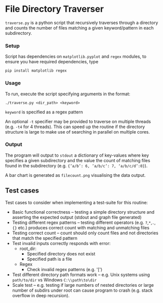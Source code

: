 # File Directory Traverser
`traverse.py` is a python script that recursively traverses through a directory and counts the number of files matching a given keyword/pattern in each subdirectory.

### Setup

Script has dependencies on `matplotlib.pyplot` and `regex` modules, to ensure you have required dependencies, type
```
pip install matplotlib regex
```

### Usage

To run, execute the script specifying arguments in the format:
```
./traverse.py <dir_path> <keyword>
```

`keyword` is specified as a regex pattern

An optional `-t` specifier may be provided to traverse on multiple threads (e.g. `-t4` for 4 threads). This can speed up the routine if the directory structure is large to make use of searching in parallel on multiple cores.

### Output

The program will output to `stdout` a dictionary of key-values where key specifies a given subdirectory and the value the count of matching files found in the subdirectory (e.g. `{’a/b’: 6, ’a/b/c’: 7,
‘a/b/c/d’:0}`).

A bar chart is generated as `filecount.png` visualising the data output.

## Test cases

Test cases to consider when implementing a test-suite for this routine:

* Basic functional correctness – testing a simple directory structure and asserting the expected output (stdout and graph file generated)
* Testing different regex patterns – testing different operators (e.g. `?`,`*`,`.`,`{}` etc.) produces correct count with matching and unmatching files
* Testing correct count – count should only count files and not directories that match the specified pattern
* Test invalid inputs correctly responds with error:
  * root_dir:
  	* Specified directory does not exist
  	* Specified path is a file
  * Regex
    * Check invalid regex patterns (e.g. '[')
* Test different directory path formats work – e.g. Unix systems using `path/to/dir` vs Windows `C:\\path\to\dir`
* Scale test – e.g. testing if large numbers of nested directories or large number of subdirs under root can cause program to crash (e.g. stack overflow in deep recursion).

